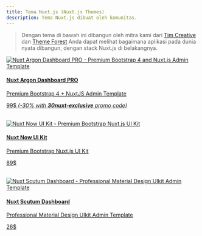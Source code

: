 ```yaml
---
title: Tema Nuxt.js (Nuxt.js Themes)
description: Tema Nuxt.js dibuat oleh komunitas.
---
```


> Dengan tema di bawah ini dibangun oleh mitra kami dari [Tim Creative](https://www.creative-tim.com/?partner=120213) dan [Theme Forest](https://themeforest.net) Anda dapat melihat bagaimana aplikasi pada dunia nyata dibangun, dengan stack Nuxt.js di belakangnya.

<div>
  <a href="https://www.creative-tim.com/product/nuxt-argon-dashboard-pro?partner=120213" rel="nofollow" class="Promote">
    <img src="/themes/nuxt-argon-dashboard-pro.jpg" srcset="/themes/nuxt-argon-dashboard-pro-2x.jpg 2x" alt="Nuxt Argon Dashboard PRO - Premium Bootstrap 4 and Nuxt.js Admin Template">
    <div class="Promote__Content">
      <h4 class="Promote__Content__Title">Nuxt Argon Dashboard PRO</h4>
      <p class="Promote__Content__Description">Premium Bootstrap 4 + NuxtJS Admin Template</p>
      <p class="Promote__Content__Price">99$ <i>(-30% with <strong>30nuxt-exclusive</strong> promo code)</i></p>
    </div>
  </a>
</div>
<br>
<div>
  <a href="https://www.creative-tim.com/product/nuxt-now-ui-kit-pro?partner=120213" rel="nofollow" class="Promote">
    <img src="/themes/nuxt-now-ui-kit.jpg" srcset="/themes/nuxt-now-ui-kit-2x.jpg 2x" alt="Nuxt Now UI Kit - Premium Bootstrap Nuxt.js UI Kit">
    <div class="Promote__Content">
      <h4 class="Promote__Content__Title">Nuxt Now UI Kit</h4>
      <p class="Promote__Content__Description">Premium Bootstrap Nuxt.js UI Kit</p>
      <p class="Promote__Content__Price">89$</p>
    </div>
  </a>
</div>
<br>
<div>
  <a href="https://1.envato.market/scutum-nuxt" rel="nofollow" class="Promote">
    <img src="/themes/nuxt-scutum-dashboard.jpg" srcset="/themes/nuxt-scutum-dashboard-2x.jpg 2x" alt="Nuxt Scutum Dashboard - Professional Material Design UIkit Admin Template">
    <div class="Promote__Content">
      <h4 class="Promote__Content__Title">Nuxt Scutum Dashboard</h4>
      <p class="Promote__Content__Description">Professional Material Design UIkit Admin Template</p>
      <p class="Promote__Content__Price">26$</p>
    </div>
  </a>
</div>
